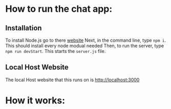 # How to run the chat app:

## Installation
To install Node.js go to there [website](https://nodejs.org/en/)
Next, in the command line, type `npm i`. This should install every node modual needed
Then, to run the server, type `npm run devStart`. This starts the `server.js` file.

## Local Host Website
The local Host website that this runs on is [http://localhost:3000](http://localhost:3000)

# How it works: